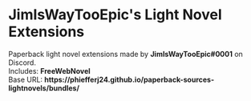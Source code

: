 <h1>JimIsWayTooEpic's Light Novel Extensions</h1>
Paperback light novel extensions made by <strong>JimIsWayTooEpic#0001</strong> on Discord.
<br>Includes: <strong>FreeWebNovel</strong>
<br>Base URL: <strong>https://phiefferj24.github.io/paperback-sources-lightnovels/bundles/</strong>

